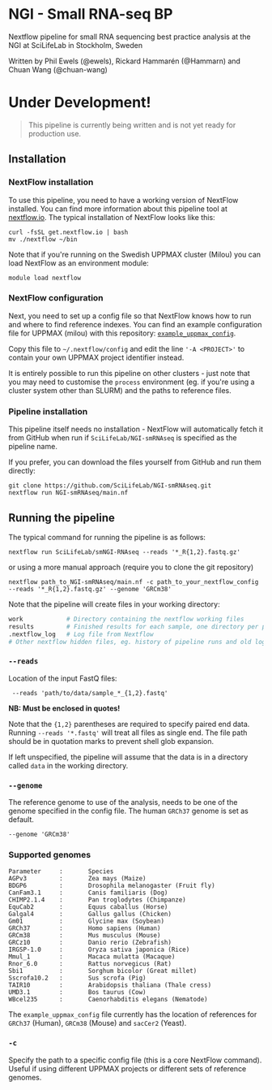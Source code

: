# NGI - Small RNA-seq BP
Nextflow pipeline for small RNA sequencing best practice analysis at the NGI at SciLifeLab in Stockholm, Sweden

Written by Phil Ewels (@ewels), Rickard Hammarén (@Hammarn) and Chuan Wang (@chuan-wang)

# Under Development!
> This pipeline is currently being written and is
> not yet ready for production use.

## Installation
### NextFlow installation
To use this pipeline, you need to have a working version of NextFlow installed. You can find more
information about this pipeline tool at [nextflow.io](http://www.nextflow.io/). The typical installation
of NextFlow looks like this:

```
curl -fsSL get.nextflow.io | bash
mv ./nextflow ~/bin
```
Note that if you're running on the Swedish UPPMAX cluster (Milou) you can load NextFlow as an
environment module:
```
module load nextflow
```

### NextFlow configuration
Next, you need to set up a config file so that NextFlow knows how to run and where to find reference
indexes. You can find an example configuration file for UPPMAX (milou) with this repository:
[`example_uppmax_config`](https://github.com/SciLifeLab/NGI-RNAseq/blob/master/example_uppmax_config).

Copy this file to `~/.nextflow/config` and edit the line `'-A <PROJECT>'` to contain your own UPPMAX project
identifier instead.

It is entirely possible to run this pipeline on other clusters - just note that you may need to customise
the `process` environment (eg. if you're using a cluster system other than SLURM) and the paths to reference
files.

### Pipeline installation
This pipeline itself needs no installation - NextFlow will automatically fetch it from GitHub when run if
`SciLifeLab/NGI-smRNAseq` is specified as the pipeline name.

If you prefer, you can download the files yourself from GitHub and run them directly:
```
git clone https://github.com/SciLifeLab/NGI-smRNAseq.git
nextflow run NGI-smRNAseq/main.nf
```

## Running the pipeline
The typical command for running the pipeline is as follows:
```
nextflow run SciLifeLab/smNGI-RNAseq --reads '*_R{1,2}.fastq.gz'
```
or using a more manual approach (require you to clone the git repository)

```
nextflow path_to_NGI-smRNAseq/main.nf -c path_to_your_nextflow_config --reads '*_R{1,2}.fastq.gz' --genome 'GRCm38'
```

Note that the pipeline will create files in your working directory:
```bash
work            # Directory containing the nextflow working files
results         # Finished results for each sample, one directory per pipeline step
.nextflow_log   # Log file from Nextflow
# Other nextflow hidden files, eg. history of pipeline runs and old logs.
```

### `--reads`
Location of the input FastQ files:
```
 --reads 'path/to/data/sample_*_{1,2}.fastq'
```

**NB: Must be enclosed in quotes!**

Note that the `{1,2}` parentheses are required to specify paired end data. Running `--reads '*.fastq'` will treat
all files as single end. The file path should be in quotation marks to prevent shell glob expansion.

If left unspecified, the pipeline will assume that the data is in a directory called `data` in the working directory.

### `--genome`
The reference genome to use of the analysis, needs to be one of the genome specified in the config file.
The human `GRCh37` genome is set as default.
```
--genome 'GRCm38'
```

### Supported genomes
```
Parameter     :       Species
AGPv3         :       Zea mays (Maize)
BDGP6         :       Drosophila melanogaster (Fruit fly)
CanFam3.1     :       Canis familiaris (Dog)
CHIMP2.1.4    :       Pan troglodytes (Chimpanze)
EquCab2       :       Equus caballus (Horse)
Galgal4       :       Gallus gallus (Chicken)
Gm01          :       Glycine max (Soybean)
GRCh37        :       Homo sapiens (Human)
GRCm38        :       Mus musculus (Mouse)
GRCz10        :       Danio rerio (Zebrafish)
IRGSP-1.0     :       Oryza sativa japonica (Rice)
Mmul_1        :       Macaca mulatta (Macaque)
Rnor_6.0      :       Rattus norvegicus (Rat)
Sbi1          :       Sorghum bicolor (Great millet)
Sscrofa10.2   :       Sus scrofa (Pig)
TAIR10        :       Arabidopsis thaliana (Thale cress)
UMD3.1        :       Bos taurus (Cow)
WBcel235      :       Caenorhabditis elegans (Nematode)
```

The `example_uppmax_config` file currently has the location of references for `GRCh37` (Human), `GRCm38` (Mouse)
and `sacCer2` (Yeast).

### `-c`
Specify the path to a specific config file (this is a core NextFlow command). Useful if using different UPPMAX
projects or different sets of reference genomes.

